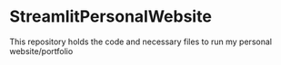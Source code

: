 # StreamlitPersonalWebsite
This repository holds the code and necessary files to run my personal website/portfolio
